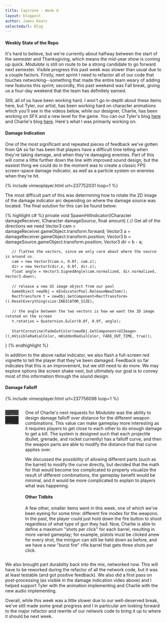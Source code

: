 ```yaml
---
title: Capstone - Week 6
layout: blogpost
author: James Keats
selectedurl: Blog
---
```

#### Weekly State of the Repo

It's hard to believe, but we're currently about halfway between the start of the semester and Thanksgiving, which means the mid-year show is coming up quick. <i>Modulate</i> is still on route to be a strong candidate to go forward next semester. Visible progress this past week was slower than usual due to a couple factors. Firstly, next sprint I need to refactor all of our code that touches networking--something that made the entire team weary of adding new features this sprint; secondly, this past weekend was Fall break, giving us a four-day weekend that the team has definitely earned.

<!--more-->

Still, all of us have been working hard. I won't go in-depth about these items here, but Tyler, our artist, has been working hard on character animations which you'll see in the videos below, while our designer, Charlie, has been working on SFX and a new level for the game. You can out Tyler's blog [here](http://tylerbolsterseniorcapstone.blogspot.com) and Charlie's blog [here](https://charliecarucci.wordpress.com/capstone-blog/). Here's what I was primarily working on:

#### Damage Indication

One of the most significant and repeated pieces of feedback we've gotten from QA so far has been that players have a difficult time telling when they're taking damage, and when they're damaging enemies. Part of this will come a little further down the line with improved sound design, but the easiest thing we could do in the moment was to create a classic FPS screen-space damage indicator, as well as a particle system on enemies when they're hit.

<p>
{% include vimeoplayer.html url=237752031 loop=1 %}
</p>

The most difficult part of this was determining how to rotate the 2D image of the damage indicator arc depending on where the damage source was located. The final solution for this can be found below:

{% highlight c# %}
private void SpawnHitIndicator(ICharacter damageReceiver, ICharacter damageSource, float amount)
{
       // Get all of the directions we need
       Vector3 cam = damageReceiver.gameObject.transform.forward;
       Vector3 a = damageReceiver.gameObject.transform.position;
       Vector3 b = damageSource.gameObject.transform.position;
       Vector3 dir = b - a;
 
       // flatten the vectors, since we only care about where the source is around us.
       cam = new Vector3(cam.x, 0.0f, cam.z);
       dir = new Vector3(dir.x, 0.0f, dir.z);
       float angle = Vector3.SignedAngle(cam.normalized, dir.normalized, Vector3.down);
 
       // release a new UI image object from our pool
       GameObject newObj = mIndicatorPool.ReleaseNewItem();
       RectTransform t = newObj.GetComponent<RectTransform>().ResetEverything(size:INDICATOR_SIZE);
 
       // the angle between the two vectors is how we want the 2D image rotated on the screen
       t.rotation = Quaternion.Euler(0.0f, 0.0f, angle);
 
       StartCoroutine(FadeOutColor(newObj.GetComponent<UIImage>(),mVisibleRadialColor, mHiddenRadialColor, FADE_OUT_TIME, true));
}
{% endhighlight %}

In addition to the above radial indicator, we also flash a full-screen red vignette to tell the player that they've been damaged. Feedback so far indicates that this is an improvement, but we still need to do more. We may explore options like screen shake next, but ultimately our goal is to convey most of this information through the sound design.

#### Damage Falloff

<p>
{% include vimeoplayer.html url=237756098 loop=1 %}
</p>

<p>
    <div class="columns">
        <div class="col-4 col-s-12">
            <p class="text-align-center">
                <img src="/assets/img/blog/capstone/week6-damagecurve.png" style="width: 340px;">
            </p>
        </div>
        <div class="col-8 col-s-12">
            <p>One of Charlie's next requests for <i>Modulate</i> was the ability to design damage falloff over distance for the different weapon combinations. This value can make gameplay more interesting as it requires players to get close to each other to do enough damage to get a kill. The system is designed such that each projectile (bullet, grenade, and rocket currently) has a falloff curve, and then the weapon parts are able to modify the distance that that curve applies over.</p>
            <p>We discussed the possibility of allowing different parts (such as the barrel) to modify the curve directly, but decided that the math for that would become too complicated to properly visualize the result of different combinations, the gameplay benefit would be minimal, and it would be more complicated to explain to players what was happening.</p>
            <h4>Other Tidbits</h4>
            <p>A few other, smaller items went in this week, one of which we've been eyeing for some time: different fire modes for the weapons. In the past, the player could just hold down the fire button to shoot regardless of what type of gun they had. Now, Charlie is able to define a maximum "shots per click" for each barrel, resulting in more varied gameplay; for example, pistols must be clicked anew for every shot, the minigun can still be held down as before, and we have a new "burst fire" rifle barrel that gets three shots per click.</p>
        </div>
    </div>
</p>

We also brought part durability back into the mix, networked now. This will have to be reworked during the refactor of all the network code, but it was at least testable (and got positive feedback). We also did a first pass on post-processing (as visible in the damage indication video above) and I helped support Tyler with the animation implementing and Charlie with the new audio implementing.

Overall, while this week was a little slower due to our well-deserved break, we've still made some great progress and I in particular am looking forward to the major refactor and rewrite of our network code to bring it up to where it should be next week.
